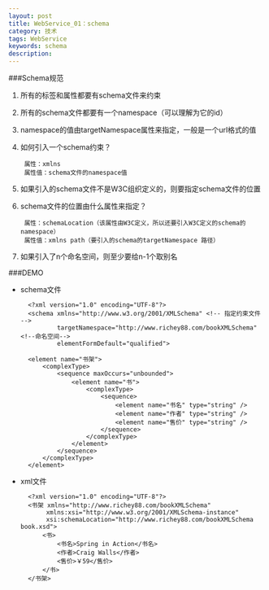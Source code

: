 ```yaml
---
layout: post
title: WebService_01：schema
category: 技术
tags: WebService
keywords: schema
description: 
---
```

###Schema规范
1. 所有的标签和属性都要有schema文件来约束
2. 所有的schema文件都要有一个namespace（可以理解为它的id）
3. namespace的值由targetNamespace属性来指定，一般是一个url格式的值
4. 如何引入一个schema约束？

		属性：xmlns
		属性值：schema文件的namespace值

5. 如果引入的schema文件不是W3C组织定义的，则要指定schema文件的位置
6. schema文件的位置由什么属性来指定？
				
		属性：schemaLocation（该属性由W3C定义，所以还要引入W3C定义的schema的namespace）
		属性值：xmlns path（要引入的schema的targetNamespace 路径）

7. 如果引入了n个命名空间，则至少要给n-1个取别名

###DEMO
* schema文件
	
		<?xml version="1.0" encoding="UTF-8"?>	
		<schema xmlns="http://www.w3.org/2001/XMLSchema" <!-- 指定约束文件 -->
				targetNamespace="http://www.richey88.com/bookXMLSchema" <!--命名空间-->
				elementFormDefault="qualified">
	
		<element name="书架">
			<complexType>
				<sequence maxOccurs="unbounded">
					<element name="书">
						<complexType>
							<sequence>
								<element name="书名" type="string" />
								<element name="作者" type="string" />
								<element name="售价" type="string" />
							</sequence>
						</complexType>
					</element>
				</sequence>
			</complexType>
		</element>
	</schema>

* xml文件
		
		<?xml version="1.0" encoding="UTF-8"?>
		<书架 xmlns="http://www.richey88.com/bookXMLSchema" 
			 xmlns:xsi="http://www.w3.org/2001/XMLSchema-instance"
			 xsi:schemaLocation="http://www.richey88.com/bookXMLSchema book.xsd">
			<书>
				<书名>Spring in Action</书名>
				<作者>Craig Walls</作者>
				<售价>￥59</售价>
			</书>
		</书架> 


